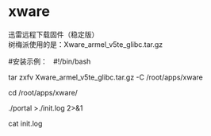 # xware
迅雷远程下载固件（稳定版）  
树梅派使用的是：Xware_armel_v5te_glibc.tar.gz  

#安装示例：  
 #!/bin/bash
 
tar zxfv Xware_armel_v5te_glibc.tar.gz  -C  /root/apps/xware  

cd /root/apps/xware/  

./portal >./init.log 2>&1   

cat init.log  
